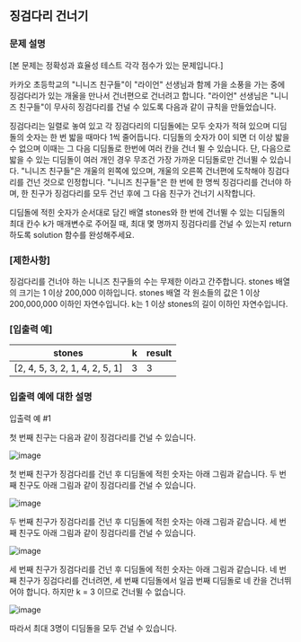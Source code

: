 ## 징검다리 건너기

### 문제 설명

[본 문제는 정확성과 효율성 테스트 각각 점수가 있는 문제입니다.]

카카오 초등학교의 "니니즈 친구들"이 "라이언" 선생님과 함께 가을 소풍을 가는 중에 징검다리가 있는 개울을 만나서 건너편으로 건너려고 합니다. "라이언" 선생님은 "니니즈 친구들"이 무사히 징검다리를 건널 수 있도록 다음과 같이 규칙을 만들었습니다.

징검다리는 일렬로 놓여 있고 각 징검다리의 디딤돌에는 모두 숫자가 적혀 있으며 디딤돌의 숫자는 한 번 밟을 때마다 1씩 줄어듭니다.
디딤돌의 숫자가 0이 되면 더 이상 밟을 수 없으며 이때는 그 다음 디딤돌로 한번에 여러 칸을 건너 뛸 수 있습니다.
단, 다음으로 밟을 수 있는 디딤돌이 여러 개인 경우 무조건 가장 가까운 디딤돌로만 건너뛸 수 있습니다.
"니니즈 친구들"은 개울의 왼쪽에 있으며, 개울의 오른쪽 건너편에 도착해야 징검다리를 건넌 것으로 인정합니다.
"니니즈 친구들"은 한 번에 한 명씩 징검다리를 건너야 하며, 한 친구가 징검다리를 모두 건넌 후에 그 다음 친구가 건너기 시작합니다.

디딤돌에 적힌 숫자가 순서대로 담긴 배열 stones와 한 번에 건너뛸 수 있는 디딤돌의 최대 칸수 k가 매개변수로 주어질 때, 최대 몇 명까지 징검다리를 건널 수 있는지 return 하도록 solution 함수를 완성해주세요.

### [제한사항]

징검다리를 건너야 하는 니니즈 친구들의 수는 무제한 이라고 간주합니다.
stones 배열의 크기는 1 이상 200,000 이하입니다.
stones 배열 각 원소들의 값은 1 이상 200,000,000 이하인 자연수입니다.
k는 1 이상 stones의 길이 이하인 자연수입니다.

### [입출력 예]

|stones|k|result|
|---|---|---|
|[2, 4, 5, 3, 2, 1, 4, 2, 5, 1]|3|3|

### 입출력 예에 대한 설명

입출력 예 #1

첫 번째 친구는 다음과 같이 징검다리를 건널 수 있습니다.

![image](https://github.com/Padack2/CodingTest/assets/26791213/60de8fae-6212-4057-b079-4963c5193240)


첫 번째 친구가 징검다리를 건넌 후 디딤돌에 적힌 숫자는 아래 그림과 같습니다.
두 번째 친구도 아래 그림과 같이 징검다리를 건널 수 있습니다.

![image](https://github.com/Padack2/CodingTest/assets/26791213/7f9b667e-31d7-4fc5-9978-ed4d76e30c16)


두 번째 친구가 징검다리를 건넌 후 디딤돌에 적힌 숫자는 아래 그림과 같습니다.
세 번째 친구도 아래 그림과 같이 징검다리를 건널 수 있습니다.

![image](https://github.com/Padack2/CodingTest/assets/26791213/e4788860-4d85-47c7-b191-03e316d99e1c)


세 번째 친구가 징검다리를 건넌 후 디딤돌에 적힌 숫자는 아래 그림과 같습니다.
네 번째 친구가 징검다리를 건너려면, 세 번째 디딤돌에서 일곱 번째 디딤돌로 네 칸을 건너뛰어야 합니다. 하지만 k = 3 이므로 건너뛸 수 없습니다.

![image](https://github.com/Padack2/CodingTest/assets/26791213/91b68ef1-c146-4fae-96e9-a9a164ab2cb0)


따라서 최대 3명이 디딤돌을 모두 건널 수 있습니다.
